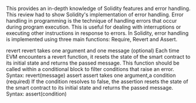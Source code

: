 This  provides an in-depth knowledge of Solidity features and error handling. This review had to show Solidity's implementation of error handling. Error handling in programming is the technique of handling errors that occur during program execution. This is useful for dealing with interruptions or executing other instructions in response to errors. In Solidity, error handling is implemented using three main functions: Require, Revert and Assert.

revert
 revert takes one argument and one message (optional)
 Each time EVM encounters a revert function, it resets the state of the smart contract to its initial state and returns the passed message.
 This function should be called within a conditional block to filter conditions that raise an error.
 Syntax: revert(message)
assert
assert takes one argument,a condition (required)
If the condition resolves to false, the assertion resets the state of the smart contract to its initial state and returns the passed message.
Syntax: assert(condition)
